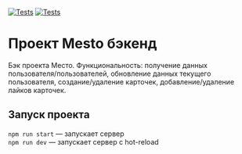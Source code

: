 [![Tests](../../actions/workflows/tests-13-sprint.yml/badge.svg)](../../actions/workflows/tests-13-sprint.yml) [![Tests](../../actions/workflows/tests-14-sprint.yml/badge.svg)](../../actions/workflows/tests-14-sprint.yml)
# Проект Mesto бэкенд

Бэк проекта Место. Функциональность: получение данных пользователя/пользователей, обновление данных текущего пользователя, создание/удаление карточек, добавление/удаление лайков карточек.

## Запуск проекта

`npm run start` — запускает сервер   
`npm run dev` — запускает сервер с hot-reload
